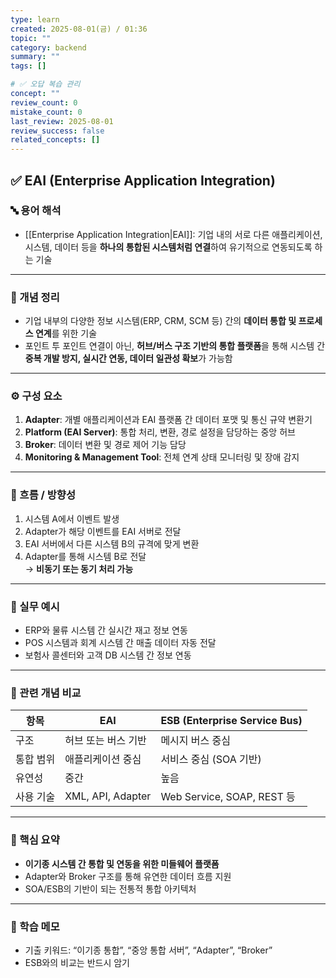 ```yaml
---
type: learn
created: 2025-08-01(금) / 01:36
topic: ""
category: backend
summary: ""
tags: []

# ✅ 오답 복습 관리
concept: ""
review_count: 0
mistake_count: 0
last_review: 2025-08-01
review_success: false
related_concepts: []
---
```

## ✅ EAI (Enterprise Application Integration)

### 🔤 용어 해석  
- [[Enterprise Application Integration|EAI]]: 기업 내의 서로 다른 애플리케이션, 시스템, 데이터 등을 **하나의 통합된 시스템처럼 연결**하여 유기적으로 연동되도록 하는 기술

---

### 📌 개념 정리  
- 기업 내부의 다양한 정보 시스템(ERP, CRM, SCM 등) 간의 **데이터 통합 및 프로세스 연계**를 위한 기술  
- 포인트 투 포인트 연결이 아닌, **허브/버스 구조 기반의 통합 플랫폼**을 통해 시스템 간 **중복 개발 방지, 실시간 연동, 데이터 일관성 확보**가 가능함

---

### ⚙️ 구성 요소  
1. **Adapter**: 개별 애플리케이션과 EAI 플랫폼 간 데이터 포맷 및 통신 규약 변환기  
2. **Platform (EAI Server)**: 통합 처리, 변환, 경로 설정을 담당하는 중앙 허브  
3. **Broker**: 데이터 변환 및 경로 제어 기능 담당  
4. **Monitoring & Management Tool**: 전체 연계 상태 모니터링 및 장애 감지

---

### 🧭 흐름 / 방향성  
1. 시스템 A에서 이벤트 발생  
2. Adapter가 해당 이벤트를 EAI 서버로 전달  
3. EAI 서버에서 다른 시스템 B의 규격에 맞게 변환  
4. Adapter를 통해 시스템 B로 전달  
→ **비동기 또는 동기 처리 가능**

---

### 💬 실무 예시  
- ERP와 물류 시스템 간 실시간 재고 정보 연동  
- POS 시스템과 회계 시스템 간 매출 데이터 자동 전달  
- 보험사 콜센터와 고객 DB 시스템 간 정보 연동

---

### 🔁 관련 개념 비교

| 항목             | EAI                          | ESB (Enterprise Service Bus) |
|------------------|-------------------------------|-------------------------------|
| 구조             | 허브 또는 버스 기반          | 메시지 버스 중심              |
| 통합 범위        | 애플리케이션 중심             | 서비스 중심 (SOA 기반)       |
| 유연성           | 중간                          | 높음                         |
| 사용 기술        | XML, API, Adapter             | Web Service, SOAP, REST 등   |

---

### 🎯 핵심 요약  
- **이기종 시스템 간 통합 및 연동을 위한 미들웨어 플랫폼**  
- Adapter와 Broker 구조를 통해 유연한 데이터 흐름 지원  
- SOA/ESB의 기반이 되는 전통적 통합 아키텍처

---

### 🧠 학습 메모  
- 기출 키워드: “이기종 통합”, “중앙 통합 서버”, “Adapter”, “Broker”  
- ESB와의 비교는 반드시 암기
